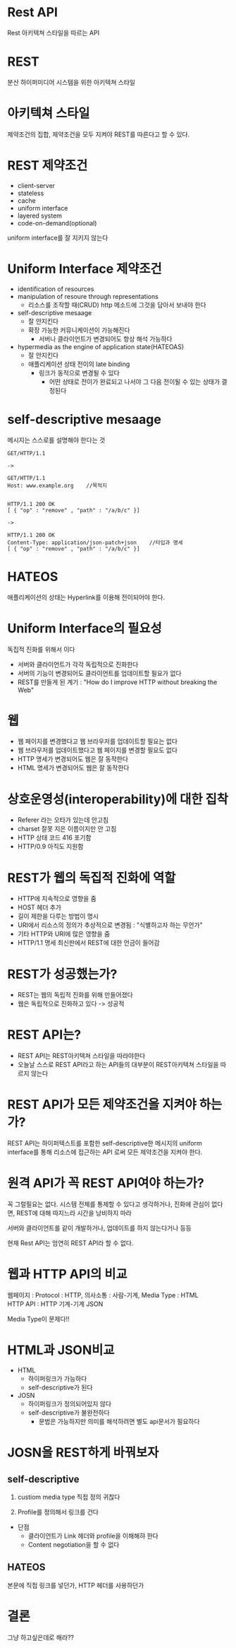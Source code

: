 # Rest API
Rest 아키텍쳐 스타일을 따르는 API

# REST
분산 하이퍼미디어 시스템을 위한 아키텍쳐 스타일

# 아키텍쳐 스타일 
제약조건의 집합, 제약조건을 모두 지켜야 REST를 따른다고 할 수 있다.

# REST 제약조건
* client-server
* stateless
* cache
* uniform interface
* layered system
* code-on-demand(optional)

uniform interface를 잘 지키지 않는다

# Uniform Interface 제약조건 
* identification of resources
* manipulation of resoure through representations
    * 리소스를 조작할 때(CRUD) http 메소드에 그것을 담아서 보내야 한다
* self-descriptive mesaage
    * 잘 안지킨다
    * 확장 가능한 커뮤니케이션이 가능해진다
        * 서버나 클라이언트가 변경되어도 항상 해석 가능하다
* hypermedia as the engine of application state(HATEOAS)
    * 잘 안지킨다
    * 애플리케이션 상태 전이의 late binding
        * 링크가 동적으로 변경될 수 있다
            * 어떤 상태로 전이가 완료되고 나서야 그 다음 전이될 수 있는 상태가 결정된다

# self-descriptive mesaage
메시지는 스스로를 설명해야 한다는 것

    GET/HTTP/1.1

    ->

    GET/HTTP/1.1
    Host: www.example.org    //목적지


    HTTP/1.1 200 OK
    [ { "op" : "remove" , "path" : "/a/b/c" }]

    ->

    HTTP/1.1 200 OK
    Content-Type: application/json-patch+json    //타입과 명세
    [ { "op" : "remove" , "path" : "/a/b/c" }]

# HATEOS
애플리케이션의 상태는 Hyperlink를 이용해 전이되어야 한다.



# Uniform Interface의 필요성
독집적 진화를 위해서 이다

* 서버와 클라이언트가 각각 독립적으로 진화한다
* 서버의 기능이 변경되어도 클라이언트를 업데이트할 필요가 없다
* REST를 만들게 된 계기 : "How do I improve HTTP without breaking the Web"

# 웹
* 웹 페이지를 변경했다고 웹 브라우저를 업데이트할 필요는 없다
* 웹 브라우저를 업데이트했다고 웹 페이지를 변경할 필요도 없다
* HTTP 명세가 변경되어도 웹은 잘 동작한다
* HTML 명세가 변경되어도 웹은 잘 동작한다

# 상호운영성(interoperability)에 대한 집착
* Referer 라는 오타가 있는데 안고침
* charset 잘못 지은 이름이지만 안 고침
* HTTP 상태 코드 416 포기함 
* HTTP/0.9 아직도 지원함

# REST가 웹의 독집적 진화에 역할
* HTTP에 지속적으로 영향을 줌
* HOST 헤더 추가
* 길이 제한을 다루는 방법이 명시
* URI에서 리소스의 정의가 추상적으로 변경됨 : "식별하고자 하는 무언가"
* 기타 HTTP와 URI에 많은 영향을 줌
* HTTP/1.1 명세 최신판에서 REST에 대한 언금이 들어감

# REST가 성공했는가?
* REST는 웹의 독립적 진화를 위해 만들어졌다
* 웹은 독립적으로 진화하고 있다 -> 성공적

# REST API는?
* REST API는 REST아키텍쳐 스타일을 따라야한다
* 오늘날 스스로 REST API라고 하는 API들의 대부분이 REST아키텍쳐 스타일을 따르지 않는다

# REST API가 모든 제약조건을 지켜야 하는가?
REST API는 하이퍼텍스트를 포함한 self-descriptive한 메시지의 uniform interface를 통해 리소스에 접근하는 API 로써 모든 제약조건을 지켜야 한다.

# 원격 API가 꼭 REST API여야 하는가?
꼭 그럴필요는 없다. 시스템 전체를 통제할 수 있다고 생각하거나, 진화에 관심이 없다면, REST에 대해 따지느라 시간을 낭비하지 마라

서버와 클라이언트를 같이 개발하거나, 업데이트를 하지 않는다거나 등등

현재 Rest API는 엄연히 REST API라 할 수 없다. 

# 웹과 HTTP API의 비교
웹페이지 : Protocol : HTTP,  의사소통 : 사람-기계,  Media Type : HTML  
HTTP API : HTTP 기계-기계 JSON

Media Type이 문제다!!

# HTML과 JSON비교
* HTML
    * 하이퍼링크가 가능하다
    * self-descriptive가 된다
* JOSN
    * 하이퍼링크가 정의되어있지 않다
    * self-descriptive가 불완전하다
        * 문법은 가능하지만 의미를 해석하려면 별도 api문서가 필요하다

# JOSN을 REST하게 바꿔보자
## self-descriptive

1. custiom media type
직접 정의 귀찮다

2. Profile를 정의해서 링크를 건다

* 단점
    * 클라이언트가 Link 헤더와 profile을 이해해햐 한다
    * Content negotiation을 할 수 없다

## HATEOS
본문에 직접 링크를 넣던가, HTTP 헤더를 사용하던가


# 결론
그냥 하고싶은데로 해라??